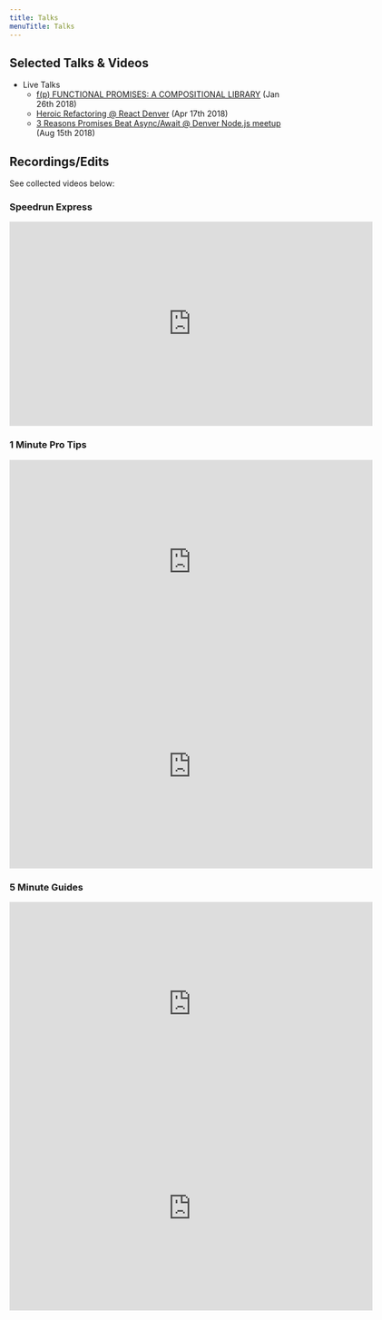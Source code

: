 ```yaml
---
title: Talks
menuTitle: Talks
---
```


## Selected Talks & Videos

- Live Talks
  * [f(p) FUNCTIONAL PROMISES: A COMPOSITIONAL LIBRARY](https://www.youtube.com/watch?v=TelXmMkMX6o) (Jan 26th 2018)
  * [Heroic Refactoring @ React Denver](https://www.youtube.com/watch?v=X79oCNqandc&feature=youtu.be&t=51m44s) (Apr 17th 2018)
  * [3 Reasons Promises Beat Async/Await @ Denver Node.js meetup](https://youtu.be/IO68Ld_noLs) (Aug 15th 2018)


## Recordings/Edits

See collected videos below:

### Speedrun Express

<iframe width="640" height="360" src="https://www.youtube.com/embed/3pMLGK_EKxE" frameborder="0" allow="autoplay; encrypted-media" allowfullscreen></iframe>

### 1 Minute Pro Tips

<iframe width="640" height="360" src="https://www.youtube.com/embed/xR_MZE1SIkk?rel=0" frameborder="0" allow="autoplay; encrypted-media" allowfullscreen></iframe>

<iframe width="640" height="360" src="https://www.youtube.com/embed/P_tghqWj72M?rel=0" frameborder="0" allow="autoplay; encrypted-media" allowfullscreen></iframe>


### 5 Minute Guides

<iframe width="640" height="360" src="https://www.youtube.com/embed/oRoRciWBhx4?rel=0" frameborder="0" allow="autoplay; encrypted-media" allowfullscreen></iframe>

<iframe width="640" height="360" src="https://www.youtube.com/embed/lp4M6iIsmcA?rel=0" frameborder="0" allow="autoplay; encrypted-media" allowfullscreen></iframe>
